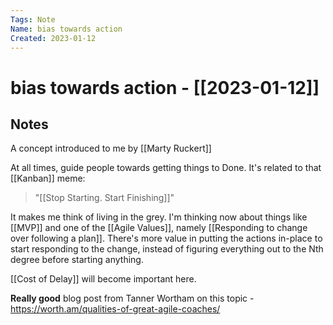 ```yaml
---
Tags: Note
Name: bias towards action
Created: 2023-01-12
---
```

# bias towards action - [[2023-01-12]]
## Notes
A concept introduced to me by [[Marty Ruckert]]

At all times, guide people towards getting things to Done. It's related to that [[Kanban]] meme:
> "[[Stop Starting. Start Finishing]]"

It makes me think of living in the grey.
I'm thinking now about things like [[MVP]] and one of the [[Agile Values]], namely [[Responding to change over following a plan]]. There's more value in putting the actions in-place to start responding to the change, instead of figuring everything out to the Nth degree before starting anything.

[[Cost of Delay]] will become important here.

**Really good** blog post from Tanner Wortham on this topic - https://worth.am/qualities-of-great-agile-coaches/